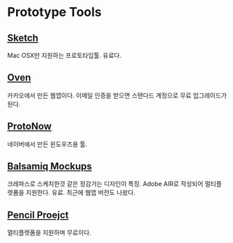 # Prototype Tools

## [Sketch](https://www.sketchapp.com)

Mac OSX만 지원하는 프로토타입툴. 유료다.

## [Oven](https://ovenapp.io)

카카오에서 만든 웹앱이다. 이메일 인증을 받으면 스탠다드 계정으로 무료 업그레이드가 된다.

## [ProtoNow](https://protonow.navercorp.com)

네이버에서 만든 윈도우즈용 툴.

## [Balsamiq Mockups](https://balsamiq.com/products/mockups)

크레파스로 스케치한것 같은 정감가는 디자인이 특징.
Adobe AIR로 작성되어 멀티플렛폼을 지원한다. 유료.
최근에 웹앱 버전도 나왔다.

## [Pencil Proejct](http://pencil.evolus.vn)

멀티플렛폼을 지원하며 무료이다.
